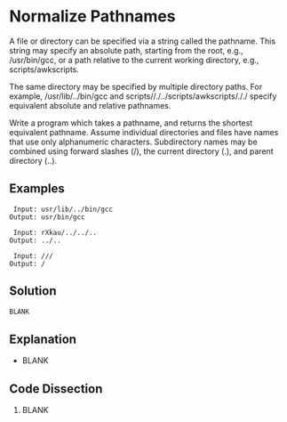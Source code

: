 # Normalize Pathnames
A file or directory can be specified via a string called the pathname. This string may specify an absolute path, starting from the root, e.g., /usr/bin/gcc, or a path relative to the current working directory, e.g., scripts/awkscripts.

The same directory may be specified by multiple directory paths. For example, /usr/lib/../bin/gcc and scripts//./../scripts/awkscripts/././ specify equivalent absolute and relative pathnames.

Write a program which takes a pathname, and returns the shortest equivalent pathname. Assume individual directories and files have names that use only alphanumeric characters. Subdirectory names may be combined using forward slashes (/), the current directory (.), and parent directory (..).

## Examples
```
 Input: usr/lib/../bin/gcc
Output: usr/bin/gcc

 Input: rXkau/../../..
Output: ../..

 Input: ///
Output: /
```

## Solution
```python
BLANK
```

## Explanation
* BLANK

## Code Dissection
1. BLANK